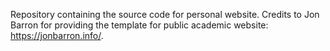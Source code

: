 Repository containing the source code for personal website. Credits to Jon Barron for providing the template for public academic website: https://jonbarron.info/.
